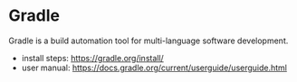 # Gradle

Gradle is a build automation tool for multi-language software development.

- install steps: https://gradle.org/install/
- user manual: https://docs.gradle.org/current/userguide/userguide.html